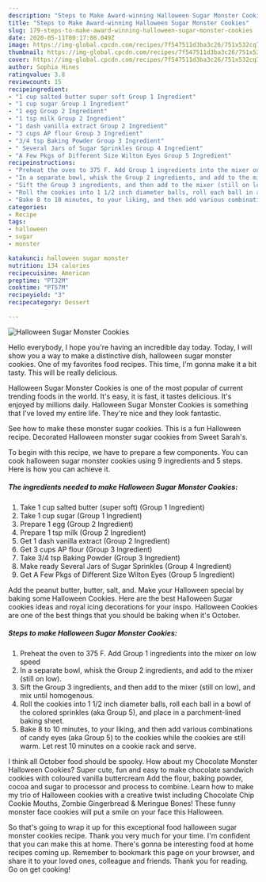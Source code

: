 ```yaml
---
description: "Steps to Make Award-winning Halloween Sugar Monster Cookies"
title: "Steps to Make Award-winning Halloween Sugar Monster Cookies"
slug: 179-steps-to-make-award-winning-halloween-sugar-monster-cookies
date: 2020-05-11T00:17:08.049Z
image: https://img-global.cpcdn.com/recipes/7f547511d3ba3c26/751x532cq70/halloween-sugar-monster-cookies-recipe-main-photo.jpg
thumbnail: https://img-global.cpcdn.com/recipes/7f547511d3ba3c26/751x532cq70/halloween-sugar-monster-cookies-recipe-main-photo.jpg
cover: https://img-global.cpcdn.com/recipes/7f547511d3ba3c26/751x532cq70/halloween-sugar-monster-cookies-recipe-main-photo.jpg
author: Sophia Hines
ratingvalue: 3.8
reviewcount: 15
recipeingredient:
- "1 cup salted butter super soft Group 1 Ingredient"
- "1 cup sugar Group 1 Ingredient"
- "1 egg Group 2 Ingredient"
- "1 tsp milk Group 2 Ingredient"
- "1 dash vanilla extract Group 2 Ingredient"
- "3 cups AP flour Group 3 Ingredient"
- "3/4 tsp Baking Powder Group 3 Ingredient"
- " Several Jars of Sugar Sprinkles Group 4 Ingredient"
- "A Few Pkgs of Different Size Wilton Eyes Group 5 Ingredient"
recipeinstructions:
- "Preheat the oven to 375 F. Add Group 1 ingredients into the mixer on low speed"
- "In a separate bowl, whisk the Group 2 ingredients, and add to the mixer (still on low)."
- "Sift the Group 3 ingredients, and then add to the mixer (still on low), and mix until homogenous."
- "Roll the cookies into 1 1/2 inch diameter balls, roll each ball in a bowl of the colored sprinkles (aka Group 5), and place in a parchment-lined baking sheet."
- "Bake 8 to 10 minutes, to your liking, and then add various combinations of candy eyes (aka Group 5) to the cookies while the cookies are still warm. Let rest 10 minutes on a cookie rack and serve."
categories:
- Recipe
tags:
- halloween
- sugar
- monster

katakunci: halloween sugar monster 
nutrition: 134 calories
recipecuisine: American
preptime: "PT32M"
cooktime: "PT57M"
recipeyield: "3"
recipecategory: Dessert

---
```



![Halloween Sugar Monster Cookies](https://img-global.cpcdn.com/recipes/7f547511d3ba3c26/751x532cq70/halloween-sugar-monster-cookies-recipe-main-photo.jpg)

Hello everybody, I hope you're having an incredible day today. Today, I will show you a way to make a distinctive dish, halloween sugar monster cookies. One of my favorites food recipes. This time, I'm gonna make it a bit tasty. This will be really delicious.

Halloween Sugar Monster Cookies is one of the most popular of current trending foods in the world. It's easy, it is fast, it tastes delicious. It's enjoyed by millions daily. Halloween Sugar Monster Cookies is something that I've loved my entire life. They're nice and they look fantastic.

See how to make these monster sugar cookies. This is a fun Halloween recipe. Decorated Halloween monster sugar cookies from Sweet Sarah&#39;s.


To begin with this recipe, we have to prepare a few components. You can cook halloween sugar monster cookies using 9 ingredients and 5 steps. Here is how you can achieve it.

<!--inarticleads1-->

##### The ingredients needed to make Halloween Sugar Monster Cookies:

1. Take 1 cup salted butter (super soft) (Group 1 Ingredient)
1. Take 1 cup sugar (Group 1 Ingredient)
1. Prepare 1 egg (Group 2 Ingredient)
1. Prepare 1 tsp milk (Group 2 Ingredient)
1. Get 1 dash vanilla extract (Group 2 Ingredient)
1. Get 3 cups AP flour (Group 3 Ingredient)
1. Take 3/4 tsp Baking Powder (Group 3 Ingredient)
1. Make ready  Several Jars of Sugar Sprinkles (Group 4 Ingredient)
1. Get A Few Pkgs of Different Size Wilton Eyes (Group 5 Ingredient)


Add the peanut butter, butter, salt, and. Make your Halloween special by baking some Halloween Cookies. Here are the best Halloween Sugar cookies ideas and royal icing decorations for your inspo. Halloween Cookies are one of the best things that you should be baking when it&#39;s October. 

<!--inarticleads2-->

##### Steps to make Halloween Sugar Monster Cookies:

1. Preheat the oven to 375 F. Add Group 1 ingredients into the mixer on low speed
1. In a separate bowl, whisk the Group 2 ingredients, and add to the mixer (still on low).
1. Sift the Group 3 ingredients, and then add to the mixer (still on low), and mix until homogenous.
1. Roll the cookies into 1 1/2 inch diameter balls, roll each ball in a bowl of the colored sprinkles (aka Group 5), and place in a parchment-lined baking sheet.
1. Bake 8 to 10 minutes, to your liking, and then add various combinations of candy eyes (aka Group 5) to the cookies while the cookies are still warm. Let rest 10 minutes on a cookie rack and serve.


I think all October food should be spooky. How about my Chocolate Monster Halloween Cookies? Super cute, fun and easy to make chocolate sandwich cookies with coloured vanilla buttercream Add the flour, baking powder, cocoa and sugar to processor and process to combine. Learn how to make my trio of Halloween cookies with a creative twist including Chocolate Chip Cookie Mouths, Zombie Gingerbread &amp; Meringue Bones! These funny monster face cookies will put a smile on your face this Halloween. 

So that's going to wrap it up for this exceptional food halloween sugar monster cookies recipe. Thank you very much for your time. I'm confident that you can make this at home. There's gonna be interesting food at home recipes coming up. Remember to bookmark this page on your browser, and share it to your loved ones, colleague and friends. Thank you for reading. Go on get cooking!
